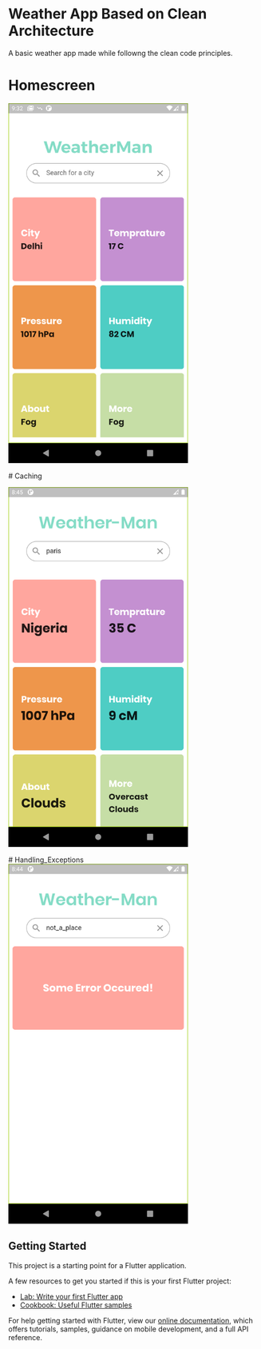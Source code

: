# Weather App Based on Clean Architecture

A basic weather app made while followng the clean code principles.

# Homescreen
<p></p>
<img src="https://github.com/flutterninja9/Flutter-Advanced/blob/main/weather_web_app_tdd/ss/ss1.png?raw=true" width="360" height="720"/>
<p></p>
# Caching
<p></p>
<img src="https://github.com/flutterninja9/Flutter-Advanced/blob/main/weather_web_app_tdd/ss/cache_state.png?raw=true" width="360" height="720"/>
<p></p>
# Handling_Exceptions 
<br>
<img src="https://github.com/flutterninja9/Flutter-Advanced/blob/main/weather_web_app_tdd/ss/error_state.png?raw=true" width="360" height="720"/>
<p></p>

## Getting Started

This project is a starting point for a Flutter application.

A few resources to get you started if this is your first Flutter project:

- [Lab: Write your first Flutter app](https://flutter.dev/docs/get-started/codelab)
- [Cookbook: Useful Flutter samples](https://flutter.dev/docs/cookbook)

For help getting started with Flutter, view our
[online documentation](https://flutter.dev/docs), which offers tutorials,
samples, guidance on mobile development, and a full API reference.
